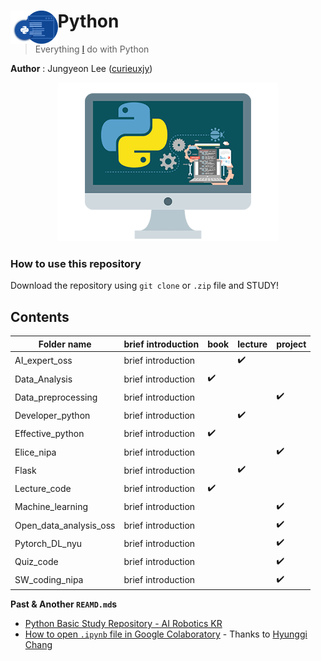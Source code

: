 # Python <img align="left" width="15%" height="15%" src="./assets/images/python2.png">
> Everything [I](https://github.com/curieuxjy) do with Python

**Author**
 : Jungyeon Lee ([curieuxjy](https://github.com/curieuxjy))

<p align="center">
  <img width="70%" height="70%" src="./assets/images/python3.png">
</p>

### How to use this repository
Download the repository using `git clone` or `.zip` file and STUDY!

## Contents
|Folder name|brief introduction|book|lecture|project|
|-----------|------------------|----|-------|-------|
|AI_expert_oss|brief introduction| |✔️| |
|Data_Analysis|brief introduction|✔️| | |
|Data_preprocessing|brief introduction| | |✔️|
|Developer_python|brief introduction| |✔️| |
|Effective_python|brief introduction|✔️| | |
|Elice_nipa|brief introduction| | |✔️|
|Flask|brief introduction| |✔️| |
|Lecture_code|brief introduction|✔️| | |
|Machine_learning|brief introduction| | |✔️|
|Open_data_analysis_oss|brief introduction| | |✔️|
|Pytorch_DL_nyu|brief introduction| | |✔️|
|Quiz_code|brief introduction| | |✔️|
|SW_coding_nipa|brief introduction| | |✔️|


**Past & Another `REAMD.md`s**

- [Python Basic Study Repository - AI Robotics KR](./assets/readme/README_2019.md)
- [How to open `.ipynb` file in Google Colaboratory](./assets/readme/how_to_google_colab.md) - Thanks to [Hyunggi Chang](https://github.com/changh95)